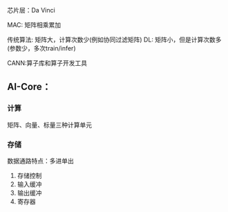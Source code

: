 芯片层：Da Vinci

MAC: 矩阵相乘累加

传统算法: 矩阵大，计算次数少(例如协同过滤矩阵)
DL: 矩阵小，但是计算次数多(参数少，多次train/infer)

CANN:算子库和算子开发工具

## AI-Core：

### 计算
矩阵、向量、标量三种计算单元

### 存储
数据通路特点：多进单出

1. 存储控制
2. 输入缓冲
3. 输出缓冲
4. 寄存器


